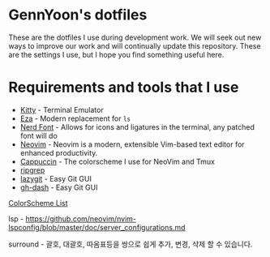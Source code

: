 # GennYoon's dotfiles

These are the dotfiles I use during development work. We will seek out new ways to improve our work and will continually update this repository. These are the settings I use, but I hope you find something useful here.

# Requirements and tools that I use

- <a href="https://sw.kovidgoyal.net/kitty/" target="_blank">Kitty</a> - Terminal Emulator
- <a href="https://github.com/eza-community/eza" target="_blank">Eza</a></a> - Modern replacement for `ls`
- <a href="https://www.nerdfonts.com/" target="_blank">Nerd Font</a> - Allows for icons and ligatures in the terminal, any patched font will do
- <a href="https://formulae.brew.sh/formula/neovim" target="_blank">Neovim</a> - Neovim is a modern, extensible Vim-based text editor for enhanced productivity.
- <a href="https://github.com/catppuccin/nvim" target="_blank">Cappuccin</a> - The colorscheme I use for NeoVim and Tmux
- <a href="https://github.com/BurntSushi/ripgrep" target="_blank">ripgrep</a>
- <a href="https://github.com/jesseduffield/lazygit" target="_blank">lazygit</a> - Easy Git GUI
- <a href="https://github.com/dlvhdr/gh-dash" target="_blank">gh-dash</a> - Easy Git GUI

[ColorScheme List](https://vimcolorschemes.com/i/trending)

lsp - https://github.com/neovim/nvim-lspconfig/blob/master/doc/server_configurations.md


surround - 괄호, 대괄호, 따옴표등을 쌍으로 쉽게 추가, 변경, 삭제 할 수 있습니다.
